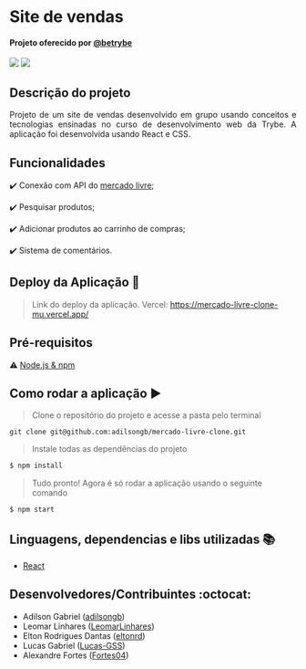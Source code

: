 # Site de vendas

<h4>Projeto oferecido por <a href="https://www.betrybe.com/">@betrybe</a></h4>

<p>
  <img src="https://img.shields.io/static/v1?label=react&message=framework&color=blue&style=for-the-badge&logo=REACT"/>
  <img src="http://img.shields.io/static/v1?label=STATUS&message=CONCLUIDO&color=GREEN&style=for-the-badge"/>
</p>

## Descrição do projeto 

<p align="justify">
  Projeto de um site de vendas desenvolvido em grupo usando conceitos e tecnologias ensinadas no curso de desenvolvimento web da Trybe. A aplicação foi desenvolvida usando React e CSS.
</p>

## Funcionalidades

:heavy_check_mark: Conexão com API do [mercado livre](https://developers.mercadolivre.com.br/pt_br);

:heavy_check_mark: Pesquisar produtos;

:heavy_check_mark: Adicionar produtos ao carrinho de compras;

:heavy_check_mark: Sistema de comentários.

## Deploy da Aplicação :dash:

> Link do deploy da aplicação. Vercel: https://mercado-livre-clone-mu.vercel.app/

## Pré-requisitos

:warning: [Node.js & npm ](https://nodejs.org/en/download/)

## Como rodar a aplicação :arrow_forward:

> Clone o repositório do projeto e acesse a pasta pelo terminal

```
git clone git@github.com:adilsongb/mercado-livre-clone.git
```

> Instale todas as dependências do projeto

```bash
$ npm install 
```

> Tudo pronto! Agora é só rodar a aplicação usando o seguinte comando

```bash
$ npm start 
```


## Linguagens, dependencias e libs utilizadas :books:

- [React](https://pt-br.reactjs.org/docs/create-a-new-react-app.html)

## Desenvolvedores/Contribuintes :octocat:

- Adilson Gabriel ([adilsongb](https://github.com/adilsongb))
- Leomar Linhares ([LeomarLinhares](https://github.com/LeomarLinhares))
- Elton Rodrigues Dantas ([eltonrd](https://github.com/eltonrd))
- Lucas Gabriel ([Lucas-GSS](https://github.com/Lucas-GSS))
- Alexandre Fortes ([Fortes04](https://github.com/Fortes04))
